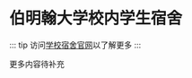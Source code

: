 # 伯明翰大学校内学生宿舍

::: tip
访问[学校宿舍官网](https://www.birmingham.ac.uk/study/accommodation/index.aspx)以了解更多
:::

更多内容待补充